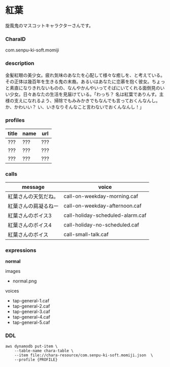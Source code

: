 # 紅葉

旋風鬼のマスコットキャラクターさんです。

### CharaID

com.senpu-ki-soft.momiji

### description

金髪紅眼の美少女。疲れ気味のあなたを心配して様々な癒しを、と考えている。その正体は幾百年を生きる鬼の末裔。あるいはあなたに恋慕を抱く彼女。ちょっと素直になりきれないものの、なんやかんやいってそばにいてくれる面倒見のいい少女。日々あなたの生活を見届けている。「わっち？
名は紅葉でありんす。主様の支えになれるよう、掃除でもみみかきでもなんでも言っておくんなんし。か、かわいい？ い、いきなりそんなこと言わないでおくんなんし！」

### profiles

| title | name | url |
|-------|------|-----|
| ???   | ???  | ??? |
| ???   | ???  | ??? |
| ???   | ???  | ??? |

### calls

| message    | voice                            |
|------------|----------------------------------|
| 紅葉さんの天気だね。 | call-on-weekday-morning.caf      |
| 紅葉さんの肩凝るねー | call-on-weekday-afternoon.caf    |
| 紅葉さんのボイス3  | call-holiday-scheduled-alarm.caf |
| 紅葉さんのボイス4  | call-holiday-no-scheduled.caf    |
| 紅葉さんのボイス   | call-small-talk.caf              |

### expressions

**normal**

images

- normal.png

voices

- tap-general-1.caf
- tap-general-2.caf
- tap-general-3.caf
- tap-general-4.caf
- tap-general-5.caf

### DDL

```
aws dynamodb put-item \
    --table-name chara-table \
    --item file://chara-resource/com.senpu-ki-soft.momiji.json  \
    --profile {PROFILE}
```
